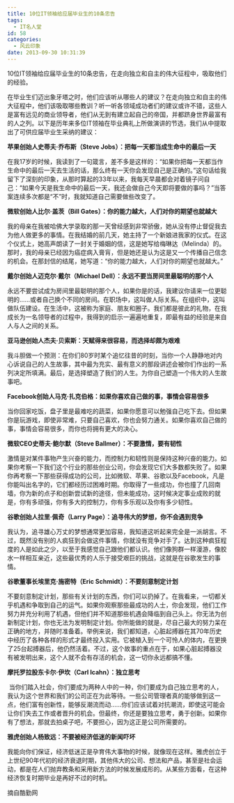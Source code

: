 ```yaml
---
title: 10位IT领袖给应届毕业生的10条忠告
tags:
  - IT名人堂
id: 58
categories:
  - 风云印象
date: 2013-09-30 10:31:39
---
```


<div class="entrycontent">

10位IT领袖给应届毕业生的10条忠告，在走向独立和自主的伟大征程中，吸取他们的经验。

在毕业生们迈出象牙塔之时，他们应该听从哪些人的建议？在走向独立和自主的伟大征程中，他们该吸取哪些教训？听一听各领域成功者们的建议或许不错，这些人是富有远见的商业领导者，他们从无到有建立起自己的帝国，并都跻身世界最富有的人之列。以下是历年来多位IT领袖在毕业典礼上所做演讲的节选，我们从中提取出了可供应届毕业生采纳的建议：

**苹果创始人史蒂夫&middot;乔布斯（Steve Jobs）：把每一天都当成生命中的最后一天**

在我17岁的时候，我读到了一句箴言，差不多是这样的：&ldquo;如果你把每一天都当作生命中的最后一天去生活的话，那么终有一天你会发现自己是正确的。&rdquo;这句话给我留下了深刻的印象，从那时算起的33年以来，我每天早晨都会对着镜子问自己：&ldquo;如果今天是我生命中的最后一天，我还会做自己今天即将要做的事吗？&rdquo;当答案连续多次都是&ldquo;不&rdquo;时，我就知道自己需要做些改变了。

**微软创始人比尔&middot;盖茨（Bill Gates）：你的能力越大，人们对你的期望也就越大**

我的母亲在我被哈佛大学录取的那一天曾经感到非常骄傲，她从没有停止督促我去为他人做更多的事情。在我结婚的前几天，她主持了一个新娘进我家的仪式。在这个仪式上，她高声朗读了一封关于婚姻的信，这是她写给梅琳达（Melinda）的。那时，我的母亲已经因为癌症病入膏肓，但是她还是认为这是又一个传播自己信念的机会。在那封信的结尾，她写道：&ldquo;你的能力越大，人们对你的期望也就越大。&rdquo;

**戴尔创始人迈克尔&middot;戴尔（Michael Dell）：永远不要当房间里最聪明的那个人**

永远不要尝试成为房间里最聪明的那个人，如果你是的话，我建议你请来一位更聪明的&hellip;&hellip;或者自己换个不同的房间。在职场中，这叫做人际关系。在组织中，这叫做队伍建设。在生活中，这被称为家庭、朋友和圈子。我们都是彼此的礼物，在我成长为一名领导者的过程中，我得到的启示一遍遍地重复，即最有益的经验是来自人与人之间的关系。

**亚马逊创始人杰夫&middot;贝索斯：天赋得来很容易，而选择却颇为艰难**

我斗胆做一个预测：在你们80岁时某个追忆往昔的时刻，当你一个人静静地对内心诉说自己的人生故事，其中最为充实、最有意义的那段讲述会被你们作出的一系列决定所填满。最后，是选择塑造了我们的人生。为你自己塑造一个伟大的人生故事吧。

**Facebook创始人马克&middot;扎克伯格：如果你喜欢自己做的事，事情会容易很多**

当你回家吃饭，盘子里是最难吃的蔬菜，如果你愿意可以勉强自己吃下去。但如果你是玩游戏，即使非常难，只要自己喜欢，你也会努力通关。如果你喜欢自己做的事，事情会容易很多，而你也将拥有更大的决心。

**微软CEO史蒂夫&middot;鲍尔默（Steve Ballmer）：不要激情，要有韧性**

激情是对某件事物产生兴奋的能力，而控制力和韧性则是保持这种兴奋的能力。如果你考察一下我们这个行业的那些创业公司，你会发现它们大多数都失败了。如果你再考察一下那些获得成功的公司，比如微软、苹果、谷歌以及Facebook，凡是你能叫出名字的，它们都经历过困难时期。你取得了一些成功，你也撞了几回南墙，你为新的点子和创新尝试新的途径，但未能成功，这时候决定事业成败的就是，你有多顽强，你有多大的控制力，你有多乐观以及你有多少韧性。

**谷歌创始人拉里&middot;佩奇（Larry Page）：追寻伟大的梦想，你不会遇到竞争**

我认为，追寻雄心万丈的梦想通常更加容易，我知道这听起来完全是一派胡言。不过，既然没有别的人疯狂到会做这件事情，你就没有竞争对手了。达到这种疯狂程度的人是如此之少，以至于我感觉自己跟他们都认识。他们像狗群一样漫游，像胶水一样相互亲近，这些最优秀的人乐于接受艰巨的挑战，这就是在谷歌发生的事情。

**谷歌董事长埃里克&middot;施密特（Eric Schmidt）：不要刻意制定计划**

不要刻意制定计划，那些有关计划的东西，你们可以扔掉了。在我看来，一切都关乎机遇和争取到自己的运气。如果你观察那些最成功的人士，你会发现，他们工作努力并充分利用了机遇，但他们并不知道那些机遇会降临到自己头上。你无法为创新制定计划，你也无法为发明制定计划。你所能做的就是，尽自己最大的努力呆在正确的地方，并随时准备着。举例来说，我们都知道，心脏起搏器在其70年历史中经历了各种各样的形式才最终投入实用。它被植入到一个可怜人的体内，在更换了25台起搏器后，他仍然活着。不过，这个故事的重点在于，如果心脏起搏器没有被发明出来，这个人就不会有存活的机会，这一切你永远都搞不懂。

**摩托罗拉股东卡尔&middot;伊坎（Carl Icahn）：独立思考**

<div style="margin-top: 0px; float: left; height: 17px; margin-right: 0px;">&nbsp;</div>

当你们踏入社会，你们要成为两种人中的一种，你们要成为自己独立思考的人，我认为这个世界和我们的公司正在为此等待。一些公司管理者真的能够做到这一点，他们富有创新性，能够反潮流而动&hellip;&hellip;你们应该试着对抗潮流，即使这可能会让你们失去工作或者晋升的机会。但最终，你还是要独立思考，勇于创新。如果你有了想法，那就去拍桌子吧，不要担心，因为这正是公司所需要的。

**雅虎创始人杨致远：不要被经济低迷的新闻吓坏**

我能向你们保证，经济低迷正是孕育伟大事物的时候，就像现在这样。雅虎创立于上世纪90年代初的经济衰退时期，其他伟大的公司、想法和产品，甚至是社会运动，都是在人们抛弃教条和采用新方法的时候发展成形的。从某些方面看，在这种经济恢复时期毕业是再好不过的时机。

摘自酷勤网

</div>